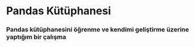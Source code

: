 # Pandas Kütüphanesi
### Pandas kütüphanesini öğrenme ve kendimi geliştirme üzerine yaptığım bir çalışma
